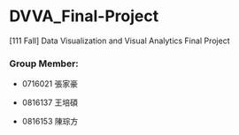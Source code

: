 # DVVA_Final-Project
[111 Fall] Data Visualization and Visual Analytics Final Project

### Group Member:

- 0716021 張家豪

- 0816137 王培碩
- 0816153 陳琮方
